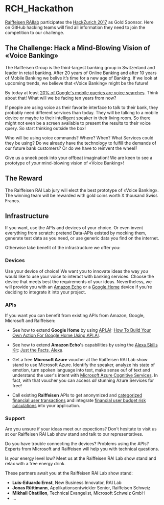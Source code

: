 # RCH_Hackathon
[Raiffeisen RAIlab](https://www.raiffeisen.ch/winkeln/de/ueber-uns/organisation/rai-lab.html) participates the [HackZurich 2017]() as Gold Sponsor. Here on GitHub hacking teams will find all information they need to join the competition to our challenge.



## The Challenge: Hack a Mind-Blowing Vision of «Voice Banking»
The Raiffeisen Group is the third-largest banking group in Switzerland and leader in retail banking. After 20 years of Online Banking and after 10 years of Mobile Banking we belive it’s time for a new age of Banking. If we look at upcoming trends, we believe that «Voice Banking» might be the future!

By today at least [20% of Google's mobile queries are voice searches](http://searchengineland.com/google-reveals-20-percent-queries-voice-queries-249917). Think about that! What will we be facing ten years from now?

If people are using voice as their favorite interface to talk to their bank, they probably need different services than today. They will be talking to a mobile device or maybe to their intelligent speaker in their living room. So there might not even be a screen available to present the results to their voice query. So start thinking outside the box!

Who will be using voice commands? Where? When? What Services could they be using? Do we already have the technology to fulfill the demands of our future bank customers? Or do we have to reinvent the wheel?

Give us a sneek peek into your offbeat imagination! We are keen to see a prototype of _your_ mind-blowing vision of «Voice Banking»!



## The Reward
The Raiffeisen RAI Lab jury will elect the best prototype of «Voice Banking». The winning team will be rewarded with gold coins worth X thousand Swiss Francs.




## Infrastructure
If you want, use the APIs and devices of your choice. Or even invent everything from scratch: pretend Data-APIs existed by mocking them, generate test data as you need, or use generic data you find on the internet.

Otherwise take benefit of the infrastructure we offer you:

### Devices
Use your device of choice! We want you to innovate ideas the way _you_ would like to use your voice to interact with banking services. Choose the device that meets best the requirements of your ideas. Nevertheless, we will provide you with an [Amazon Echo](https://developer.amazon.com/alexa) or a [Google Home](http://home.google.com/) device if you're deciding to integrate it into your project.



### APIs
If you want you can benefit from existing APIs from Amazon, Google, Microsoft and Raiffeisen:

- See how to extend **Google Home** by using [API.AI](https://api.ai/): [How To Build Your Own Action For Google Home Using API.AI](https://www.smashingmagazine.com/2017/05/build-action-google-home-api-ai/).

- See how to extend **Amazon Echo**'s capabilities by using the [Alexa Skills Kit](https://developer.amazon.com/alexa-skills-kit): [Just the Facts, Alexa](https://medium.com/hello-thirteen23/just-the-facts-alexa-71a04b836d7f).

- Get a free **Microsoft Azure** voucher at the Raiffeisen RAI Lab show stand to use Microsoft Azure. Identify the speaker, analyze his state of emotion, turn spoken language into text, make sense ouf of text and understand the user's intent with [Microsoft Azure Cognitive Services](https://azure.microsoft.com/en-us/services/cognitive-services/). In fact, with that voucher you can access _all_ stunning Azure Services for free!

- Call existing **Raiffeisen** APIs to get anonymized and [categorized financial user transactions](TODO) and integrate [financial user budget risk calculations](https://github.com/riticulus/RCH_Hackathon/blob/master/swagger%20hyporechner.json) into your application.



### Support
Are you unsure if your ideas meet our expections? Don't hesitate to visit us at our Raiffeisen RAI Lab show stand and talk to our representatives.

Do you have trouble connecting the devices? Problems using the APIs? Experts from Microsoft and Raiffeisen will help you with technical questions.

Is your energy level low? Meet us at the Raiffeisen RAI Lab show stand and relax with a free energy drink. 

These partners await you at the Raiffeisen RAI Lab show stand:
- **Luis-Eduardo Ernst**, New Business Innovator, RAI Lab
- **Jonas Rüttimann**, Applikationsentwickler Senior, Raiffeisen Schweiz 
- **Mikhail Chatillon**, Technical Evangelist, Microsoft Schweiz GmbH
- ...
